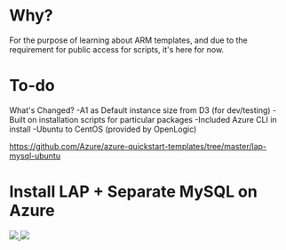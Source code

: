 # Why?

For the purpose of learning about ARM templates, and due to the requirement for public access for scripts, it's here for now.

# To-do

  What's Changed?
    -A1 as Default instance size from D3 (for dev/testing)
    -Built on installation scripts for particular packages
    -Included Azure CLI in install
    -Ubuntu to CentOS (provided by OpenLogic)


https://github.com/Azure/azure-quickstart-templates/tree/master/lap-mysql-ubuntu

# Install LAP + Separate MySQL on Azure

<a href="https://portal.azure.com/#create/Microsoft.Template/uri/https%3A%2F%2Fraw.githubusercontent.com%2Fcdelcourt%2Fazure-lamp-arm-template%2Fmaster%2Fazuredeploy.json" target="_blank">
    <img src="http://azuredeploy.net/deploybutton.png"/>
</a>
<a href="http://armviz.io/#/?load=https%3A%2F%2Fraw.githubusercontent.com%2Fcdelcourt%2Fazure-lamp-arm-template%2Fmaster%2Fazuredeploy.json" target="_blank">
    <img src="http://armviz.io/visualizebutton.png"/>
</a>
